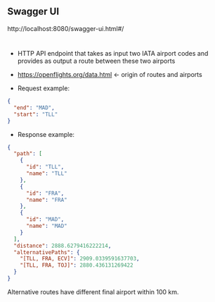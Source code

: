 ## Swagger UI
http://localhost:8080/swagger-ui.html#/
#
* HTTP API endpoint that takes as input two IATA airport codes and provides as output a route between these two airports

* https://openflights.org/data.html <- origin of routes and airports

* Request example:
```json
{
  "end": "MAD",
  "start": "TLL"
}
```
* Response example:
```json
{
  "path": [
    {
      "id": "TLL",
      "name": "TLL"
    },
    {
      "id": "FRA",
      "name": "FRA"
    },
    {
      "id": "MAD",
      "name": "MAD"
    }
  ],
  "distance": 2888.6279416222214,
  "alternativePaths": {
    "[TLL, FRA, ECV]": 2909.0339591637703,
    "[TLL, FRA, TOJ]": 2880.436131269422
  }
}
```
Alternative routes have different final airport within 100 km.
